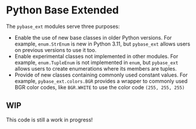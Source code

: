 # Python Base Extended

The `pybase_ext` modules serve three purposes:

* Enable the use of new base classes in older Python versions. For example, `enum.StrEnum` is new in Python 3.11, but `pybase_ext` allows users on previous versions to use it too.
* Enable experimental classes not implemented in other modules. For example, `enum.TupleEnum` is not implemented in `enum`, but `pybase_ext` allows users to create enumerations where its members are tuples.
* Provide of new classes containing commonly used constant values. For example, `pybase_ext.colors.BGR` provides a wrapper to commonly used BGR color codes, like `BGR.WHITE` to use the color code `(255, 255, 255)`

## WIP

This code is still a work in progress!
